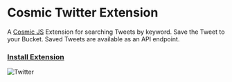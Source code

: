 # Cosmic Twitter Extension
A [Cosmic JS](https://cosmicjs.com) Extension for searching Tweets by keyword. Save the Tweet to your Bucket. Saved Tweets are available as an API endpoint.

### [Install Extension](https://cosmicjs.com/extensions/twitter-search)

![Twitter](https://s3-us-west-2.amazonaws.com/cosmicjs/34483f60-9b27-11e8-96a8-fbca7ae8d767-twitter.gif)
